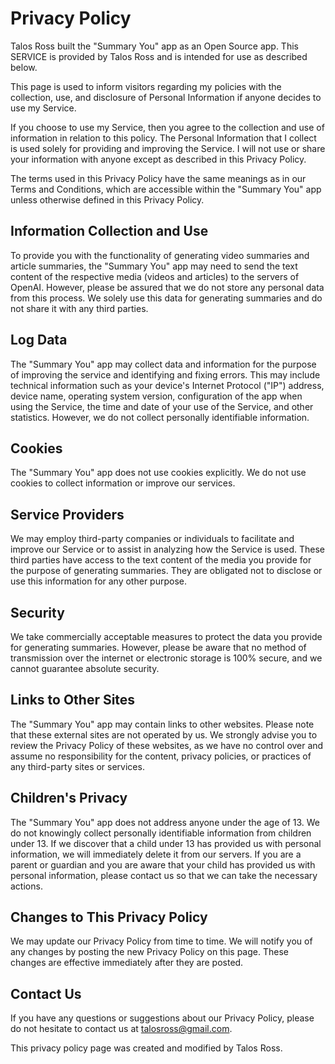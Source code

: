 # Privacy Policy
Talos Ross built the "Summary You" app as an Open Source app. This SERVICE is provided by Talos Ross and is intended for use as described below.

This page is used to inform visitors regarding my policies with the collection, use, and disclosure of Personal Information if anyone decides to use my Service.

If you choose to use my Service, then you agree to the collection and use of information in relation to this policy. The Personal Information that I collect is used solely for providing and improving the Service. I will not use or share your information with anyone except as described in this Privacy Policy.

The terms used in this Privacy Policy have the same meanings as in our Terms and Conditions, which are accessible within the "Summary You" app unless otherwise defined in this Privacy Policy.

## Information Collection and Use
To provide you with the functionality of generating video summaries and article summaries, the "Summary You" app may need to send the text content of the respective media (videos and articles) to the servers of OpenAI. However, please be assured that we do not store any personal data from this process. We solely use this data for generating summaries and do not share it with any third parties.

## Log Data
The "Summary You" app may collect data and information for the purpose of improving the service and identifying and fixing errors. This may include technical information such as your device's Internet Protocol ("IP") address, device name, operating system version, configuration of the app when using the Service, the time and date of your use of the Service, and other statistics. However, we do not collect personally identifiable information.

## Cookies
The "Summary You" app does not use cookies explicitly. We do not use cookies to collect information or improve our services.

## Service Providers
We may employ third-party companies or individuals to facilitate and improve our Service or to assist in analyzing how the Service is used. These third parties have access to the text content of the media you provide for the purpose of generating summaries. They are obligated not to disclose or use this information for any other purpose.

## Security
We take commercially acceptable measures to protect the data you provide for generating summaries. However, please be aware that no method of transmission over the internet or electronic storage is 100% secure, and we cannot guarantee absolute security.

## Links to Other Sites
The "Summary You" app may contain links to other websites. Please note that these external sites are not operated by us. We strongly advise you to review the Privacy Policy of these websites, as we have no control over and assume no responsibility for the content, privacy policies, or practices of any third-party sites or services.

## Children's Privacy
The "Summary You" app does not address anyone under the age of 13. We do not knowingly collect personally identifiable information from children under 13. If we discover that a child under 13 has provided us with personal information, we will immediately delete it from our servers. If you are a parent or guardian and you are aware that your child has provided us with personal information, please contact us so that we can take the necessary actions.

## Changes to This Privacy Policy
We may update our Privacy Policy from time to time. We will notify you of any changes by posting the new Privacy Policy on this page. These changes are effective immediately after they are posted.

## Contact Us
If you have any questions or suggestions about our Privacy Policy, please do not hesitate to contact us at talosross@gmail.com.

This privacy policy page was created and modified by Talos Ross.
